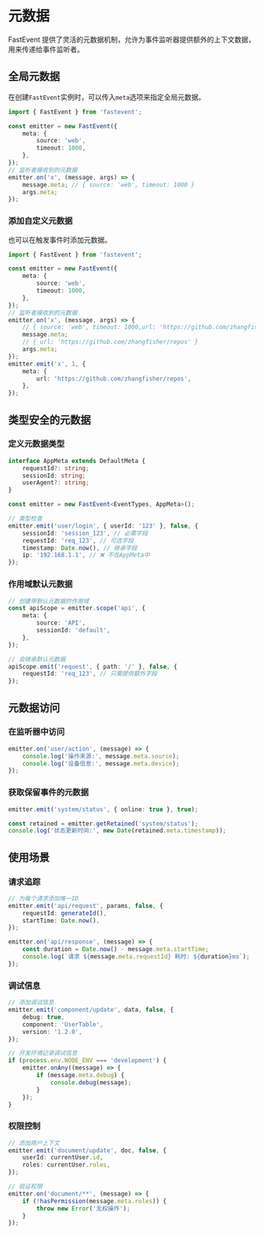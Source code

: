 # 元数据

FastEvent 提供了灵活的元数据机制，允许为事件监听器提供额外的上下文数据，用来传递给事件监听者。

## 全局元数据

在创建`FastEvent`实例时，可以传入`meta`选项来指定全局元数据。

```typescript twoslash
import { FastEvent } from 'fastevent';

const emitter = new FastEvent({
    meta: {
        source: 'web',
        timeout: 1000,
    },
});
// 监听者接收到的元数据
emitter.on('x', (message, args) => {
    message.meta; // { source: 'web', timeout: 1000 }
    args.meta;
});
```

### 添加自定义元数据

也可以在触发事件时添加元数据。

```typescript twoslash
import { FastEvent } from 'fastevent';

const emitter = new FastEvent({
    meta: {
        source: 'web',
        timeout: 1000,
    },
});
// 监听者接收到的元数据
emitter.on('x', (message, args) => {
    // { source: 'web', timeout: 1000,url: 'https://github.com/zhangfisher/repos' }
    message.meta;
    // { url: 'https://github.com/zhangfisher/repos' }
    args.meta;
});
emitter.emit('x', 1, {
    meta: {
        url: 'https://github.com/zhangfisher/repos',
    },
});
```

## 类型安全的元数据

### 定义元数据类型

```typescript
interface AppMeta extends DefaultMeta {
    requestId?: string;
    sessionId: string;
    userAgent?: string;
}

const emitter = new FastEvent<EventTypes, AppMeta>();

// 类型检查
emitter.emit('user/login', { userId: '123' }, false, {
    sessionId: 'session_123', // 必需字段
    requestId: 'req_123', // 可选字段
    timestamp: Date.now(), // 继承字段
    ip: '192.168.1.1', // ❌ 不在AppMeta中
});
```

### 作用域默认元数据

```typescript
// 创建带默认元数据的作用域
const apiScope = emitter.scope('api', {
    meta: {
        source: 'API',
        sessionId: 'default',
    },
});

// 会继承默认元数据
apiScope.emit('request', { path: '/' }, false, {
    requestId: 'req_123', // 只需提供额外字段
});
```

## 元数据访问

### 在监听器中访问

```typescript
emitter.on('user/action', (message) => {
    console.log('操作来源:', message.meta.source);
    console.log('设备信息:', message.meta.device);
});
```

### 获取保留事件的元数据

```typescript
emitter.emit('system/status', { online: true }, true);

const retained = emitter.getRetained('system/status');
console.log('状态更新时间:', new Date(retained.meta.timestamp));
```

## 使用场景

### 请求追踪

```typescript
// 为每个请求添加唯一ID
emitter.emit('api/request', params, false, {
    requestId: generateId(),
    startTime: Date.now(),
});

emitter.on('api/response', (message) => {
    const duration = Date.now() - message.meta.startTime;
    console.log(`请求 ${message.meta.requestId} 耗时: ${duration}ms`);
});
```

### 调试信息

```typescript
// 添加调试信息
emitter.emit('component/update', data, false, {
    debug: true,
    component: 'UserTable',
    version: '1.2.0',
});

// 开发环境记录调试信息
if (process.env.NODE_ENV === 'development') {
    emitter.onAny((message) => {
        if (message.meta.debug) {
            console.debug(message);
        }
    });
}
```

### 权限控制

```typescript
// 添加用户上下文
emitter.emit('document/update', doc, false, {
    userId: currentUser.id,
    roles: currentUser.roles,
});

// 验证权限
emitter.on('document/**', (message) => {
    if (!hasPermission(message.meta.roles)) {
        throw new Error('无权操作');
    }
});
```

